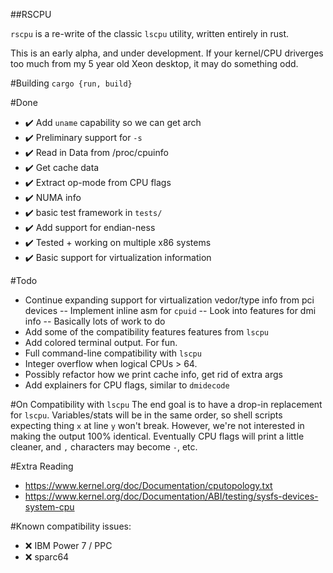 ##RSCPU

`rscpu` is a re-write of the classic `lscpu` utility, written entirely in rust.

This is an early alpha, and under development. If your kernel/CPU driverges too much from my 5 year old Xeon desktop, it may do something odd.

#Building
`cargo {run, build}`

#Done
- ✔️ Add `uname` capability so we can get arch
- ✔️ Preliminary support for `-s`
- ✔️ Read in Data from /proc/cpuinfo
- ✔️ Get cache data
- ✔️ Extract op-mode from CPU flags
- ✔️ NUMA info
- ✔️ basic test framework in `tests/`
- ✔️ Add support for endian-ness
- ✔️ Tested + working on multiple x86 systems
- ✔️ Basic support for virtualization information

#Todo
- Continue expanding support for virtualization vedor/type info from pci devices
-- Implement inline asm for `cpuid`
-- Look into features for dmi info
-- Basically lots of work to do
- Add some of the compatibility features features from `lscpu`
- Add colored terminal output. For fun.
- Full command-line compatibility with `lscpu`
- Integer overflow when logical CPUs > 64.
- Possibly refactor how we print cache info, get rid of extra args
- Add explainers for CPU flags, similar to `dmidecode`

#On Compatibility with `lscpu`
The end goal is to have a drop-in replacement for `lscpu`. Variables/stats will be in the same order, so shell scripts expecting thing `x` at line `y` won't break.
However, we're not  interested in making the output 100% identical. Eventually CPU flags will print a little cleaner, and `,` characters may become `-`, etc.

#Extra Reading
- https://www.kernel.org/doc/Documentation/cputopology.txt
- https://www.kernel.org/doc/Documentation/ABI/testing/sysfs-devices-system-cpu

#Known compatibility issues:
- ❌ IBM Power 7 / PPC
- ❌ sparc64
